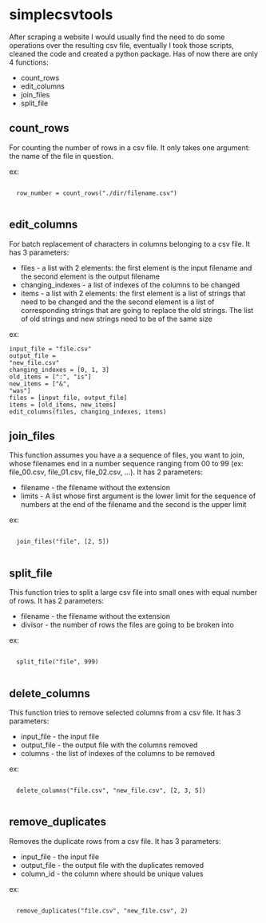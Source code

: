 <h1>simplecsvtools</h1>
  
  After scraping a website I would usually find the need to do some operations over the resulting csv file, eventually I took those scripts, cleaned the code and created a python package.
  Has of now there are only 4 functions:
  <ul>
    <li>count_rows</li>
    <li>edit_columns</li>
    <li>join_files</li>
    <li>split_file</li>
  </ul>
  
  
<h2>count_rows</h2>
  
  For counting the number of rows in a csv file. It only takes one argument: the name of the file in question.
  
  ex:
  
  <code>
  row_number = count_rows("./dir/filename.csv")
  </code>
  
  
<h2>edit_columns</h2>
  
  For batch replacement of characters in columns belonging to a csv file. It has 3 parameters:
  <ul>
    <li>files - a list with 2 elements: the first element is the input filename and the second element is the output filename</li>
    <li>changing_indexes - a list of indexes of the columns to be changed</li>
    <li>items - a list with 2 elements: the first element is a list of strings that need to be changed and the the second element is a list of corresponding strings that are going to replace the old strings. The list of old strings and new strings need to be of the same size</li>
  </ul>
  
  ex:
  
  <code>input_file = "file.csv"</code><br>
  <code>output_file = "new_file.csv"</code><br>
  <code>changing_indexes = [0, 1, 3]</code><br>
  <code>old_items = [":", "is"]</code><br>
  <code>new_items = ["&", "was"]</code><br>
  <code>files = [input_file, output_file]</code><br>
  <code>items = [old_items, new_items]</code><br>
  <code>edit_columns(files, changing_indexes, items)</code>
  
  
<h2>join_files</h2>
  
  This function assumes you have a a sequence of files, you want to join, whose filenames end in a number sequence ranging from 00 to 99 (ex: file_00.csv, file_01.csv, file_02.csv, ...). It has 2 parameters:
  <ul>
    <li>filename - the filename without the extension</li>
    <li>limits - A list whose first argument is the lower limit for the sequence of numbers at the end of the filename and the second is the upper limit</li>
  </ul>
  
  ex:
  
  <code>
  join_files("file", [2, 5])
  </code>
  
  
<h2>split_file</h2>
  
  This function tries to split a large csv file into small ones with equal number of rows. It has 2 parameters:
  <ul>
    <li>filename - the filename without the extension</li>
    <li>divisor - the number of rows the files are going to be broken into</li>
  </ul>
  
  ex:
  
  <code>
  split_file("file", 999)
  </code>


<h2>delete_columns</h2>
  
  This function tries to remove selected columns from a csv file. It has 3 parameters:
  <ul>
    <li>input_file - the input file</li>
    <li>output_file - the output file with the columns removed</li>
    <li>columns - the list of indexes of the columns to be removed</li>
  </ul>
  
  ex:
  
  <code>
  delete_columns("file.csv", "new_file.csv", [2, 3, 5])
  </code>


<h2>remove_duplicates</h2>
  
  Removes the duplicate rows from a csv file. It has 3 parameters:
  <ul>
    <li>input_file - the input file</li>
    <li>output_file - the output file with the duplicates removed</li>
    <li>column_id - the column where should be unique values</li>
  </ul>
  
  ex:
  
  <code>
  remove_duplicates("file.csv", "new_file.csv", 2)
  </code>
